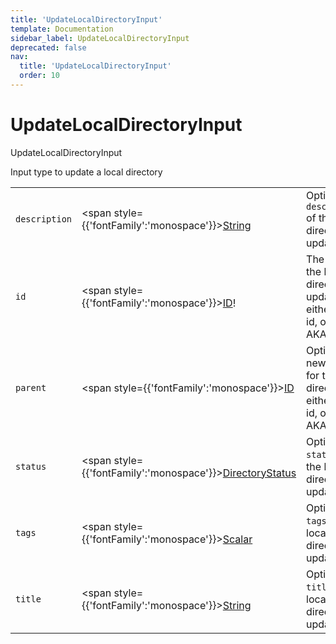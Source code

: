 ```yaml
---
title: 'UpdateLocalDirectoryInput'
template: Documentation
sidebar_label: UpdateLocalDirectoryInput
deprecated: false
nav:
  title: 'UpdateLocalDirectoryInput'
  order: 10
---
```


# UpdateLocalDirectoryInput

<div style={{'fontFamily':'monospace'}}><span style={{'fontSize':'1.5rem','fontWeight':500}}>UpdateLocalDirectoryInput</span></div>



Input type to update a local directory

| | | |
| -- | -- | -- |
| `description` | <span style={{'fontFamily':'monospace'}}><a href="/guardrails/docs/reference/graphql/scalar/String">String</a></span> | Optional `description` of the local directory to update |
| `id` | <span style={{'fontFamily':'monospace'}}><a href="/guardrails/docs/reference/graphql/scalar/ID">ID</a>!</span> | The `id` of the local directory to update, either as an id, or an AKA |
| `parent` | <span style={{'fontFamily':'monospace'}}><a href="/guardrails/docs/reference/graphql/scalar/ID">ID</a></span> | Optional new `parent` for the local directory, either as an id, or an AKA |
| `status` | <span style={{'fontFamily':'monospace'}}><a href="/guardrails/docs/reference/graphql/enum/DirectoryStatus">DirectoryStatus</a></span> | Optional `status` of the local directory to update |
| `tags` | <span style={{'fontFamily':'monospace'}}><a href="/guardrails/docs/reference/graphql/scalar/Scalar">Scalar</a></span> | Optional `tags` for the local directory to update |
| `title` | <span style={{'fontFamily':'monospace'}}><a href="/guardrails/docs/reference/graphql/scalar/String">String</a></span> | Optional `title` of the local directory to update |